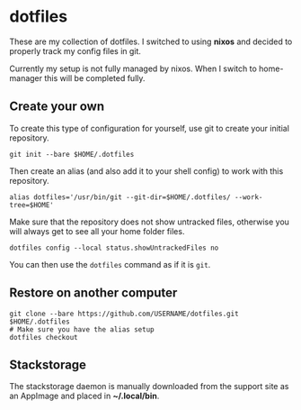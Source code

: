# dotfiles

These are my collection of dotfiles. I switched to using **nixos** and decided to properly track my config files in git.

Currently my setup is not fully managed by nixos. When I switch to home-manager this will be completed fully.


## Create your own

To create this type of configuration for yourself, use git to create your initial repository.

``` shell
git init --bare $HOME/.dotfiles
```

Then create an alias (and also add it to your shell config) to work with this repository.

``` shell
alias dotfiles='/usr/bin/git --git-dir=$HOME/.dotfiles/ --work-tree=$HOME'
```

Make sure that the repository does not show untracked files, otherwise you will always get to see all your home folder files.

``` shell
dotfiles config --local status.showUntrackedFiles no
```

You can then use the `dotfiles` command as if it is `git`.

## Restore on another computer

``` shell
git clone --bare https://github.com/USERNAME/dotfiles.git $HOME/.dotfiles
# Make sure you have the alias setup
dotfiles checkout
```

## Stackstorage

The stackstorage daemon is manually downloaded from the support site as an AppImage and placed in **~/.local/bin**.
